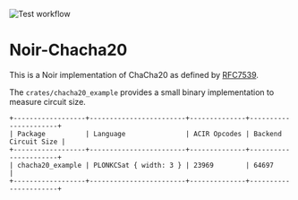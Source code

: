![Test workflow](https://github.com/sleepingshell/noir-chacha20/actions/workflows/ci.yaml/badge.svg)
# Noir-Chacha20

This is a Noir implementation of ChaCha20 as defined by [RFC7539](https://www.rfc-editor.org/rfc/rfc7539).

The `crates/chacha20_example` provides a small binary implementation to measure circuit size.
```
+------------------+------------------------+--------------+----------------------+
| Package          | Language               | ACIR Opcodes | Backend Circuit Size |
+------------------+------------------------+--------------+----------------------+
| chacha20_example | PLONKCSat { width: 3 } | 23969        | 64697               |
+------------------+------------------------+--------------+----------------------+
```